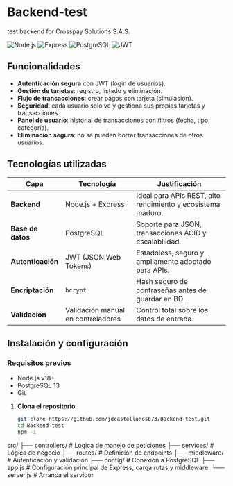 # Backend-test
test backend for Crosspay Solutions S.A.S.


![Node.js](https://img.shields.io/badge/Node.js-18%2B-green?logo=node.js)
![Express](https://img.shields.io/badge/Express.js-4.x-black?logo=express)
![PostgreSQL](https://img.shields.io/badge/PostgreSQL-12%2B-blue?logo=postgresql)
![JWT](https://img.shields.io/badge/JWT-Authentication-orange)


##  Funcionalidades

-  **Autenticación segura** con JWT (login de usuarios).
-  **Gestión de tarjetas**: registro, listado y eliminación.
- **Flujo de transacciones**: crear pagos con tarjeta (simulación).
-  **Seguridad**: cada usuario solo ve y gestiona sus propias tarjetas y transacciones.
-  **Panel de usuario**: historial de transacciones con filtros (fecha, tipo, categoría).
- **Eliminación segura**: no se pueden borrar transacciones de otros usuarios.


## Tecnologías utilizadas

| Capa | Tecnología | Justificación |
|------|-----------|---------------|
| **Backend** | Node.js + Express | Ideal para APIs REST, alto rendimiento y ecosistema maduro. |
| **Base de datos** | PostgreSQL | Soporte para JSON, transacciones ACID y escalabilidad. |
| **Autenticación** | JWT (JSON Web Tokens) | Estadoless, seguro y ampliamente adoptado para APIs. |
| **Encriptación** | `bcrypt` | Hash seguro de contraseñas antes de guardar en BD. |
| **Validación** | Validación manual en controladores | Control total sobre los datos de entrada. |



##  Instalación y configuración

### Requisitos previos
- Node.js v18+
- PostgreSQL 13
- Git


1. **Clona el repositorio**
   ```bash
   git clone https://github.com/jdcastellanosb73/Backend-test.git
   cd Backend-test
   npm -i


src/
├── controllers/    # Lógica de manejo de peticiones
├── services/       # Lógica de negocio
├── routes/         # Definición de endpoints
├── middleware/     # Autenticación y validación
├── config/         # Conexión a PostgreSQL
├── app.js          # Configuración principal de Express, carga rutas y middleware.
└── server.js       # Arranca el servidor


